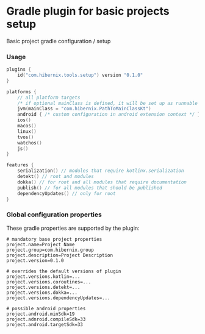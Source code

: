 # Gradle plugin for basic projects setup

Basic project gradle configuration / setup

### Usage

```kotlin
plugins {
    id("com.hibernix.tools.setup") version "0.1.0"
}

platforms {
    // all platform targets
    /* if optional mainClass is defined, it will be set up as runnable java app and will bundle all dependencies into the (fat)jar */
    jvm(mainClass = "com.hibernix.PathToMainClassKt")
    android { /* custom configuration in android extension context */ }
    ios()
    macos()
    linux()
    tvos()
    watchos()
    js()
}

features {
    serialization() // modules that require kotlinx.serialization
    detekt() // root and modules
    dokka() // for root and all modules that require documentation
    publish() // for all modules that should be published
    dependencyUpdates() // only for root
}
```

### Global configuration properties

These gradle properties are supported by the plugin:
```properties
# mandatory base project properties
project.name=Project Name
project.group=com.hibernix.group
project.description=Project Description
project.version=0.1.0

# overrides the default versions of plugin
project.versions.kotlin=...
project.versions.coroutines=...
project.versions.detekt=...
project.versions.dokka=...
project.versions.dependencyUpdates=...

# possible android properties
project.android.minSdk=19
project.adnroid.compileSdk=33
project.android.targetSdk=33
```
